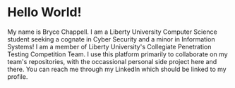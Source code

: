 # Hello World!

My name is Bryce Chappell. I am a Liberty University Computer Science student seeking a cognate in Cyber Security and a minor in Information Systems! I am a member of Liberty University's Collegiate Penetration Testing Competition Team. I use this platform primarily to collaborate on my team's repositories, with the occassional personal side project here and there. You can reach me through my LinkedIn which should be linked to my profile.

<!--

Here are some ideas to get you started:

- 🔭 I’m currently working on ...
- 🌱 I’m currently learning ...
- 👯 I’m looking to collaborate on ...
- 🤔 I’m looking for help with ...
- 💬 Ask me about ...
- 📫 How to reach me: ...
- 😄 Pronouns: ...
- ⚡ Fun fact: ...
-->
